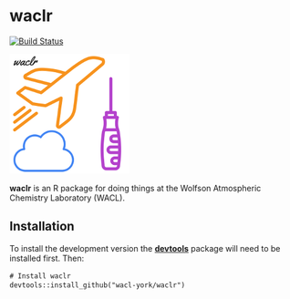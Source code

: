 # **waclr**

[![Build Status](https://travis-ci.org/wacl-york/waclr.svg?branch=master)](https://travis-ci.org/wacl-york/waclr)

![](docs/icon_small.png)

**waclr** is an R package for doing things at the Wolfson Atmospheric Chemistry Laboratory (WACL). 

## Installation

To install the development version the [**devtools**](https://github.com/hadley/devtools) package will need to be installed first. Then:

```
# Install waclr
devtools::install_github("wacl-york/waclr")
```
